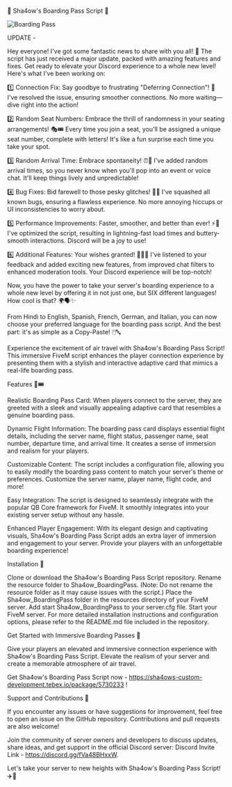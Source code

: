 
🌟 Sha4ow's Boarding Pass Script 🎫

![Boarding Pass](https://cdn.discordapp.com/attachments/1001745761987461190/1116728743604518983/image.png)

UPDATE -

Hey everyone! I've got some fantastic news to share with you all! 🎉 The script has just received a major update, packed with amazing features and fixes. Get ready to elevate your Discord experience to a whole new level! Here's what I've been working on:

1️⃣ Connection Fix: Say goodbye to frustrating "Deferring Connection"! 👋 I've resolved the issue, ensuring smoother connections. No more waiting—dive right into the action!

2️⃣ Random Seat Numbers: Embrace the thrill of randomness in your seating arrangements! 🎭🎟️ Every time you join a seat, you'll be assigned a unique seat number, complete with letters! It's like a fun surprise each time you take your spot.

3️⃣ Random Arrival Time: Embrace spontaneity! ⏰🎉 I've added random arrival times, so you never know when you'll pop into an event or voice chat. It'll keep things lively and unpredictable!

4️⃣ Bug Fixes: Bid farewell to those pesky glitches! 🐛✨ I've squashed all known bugs, ensuring a flawless experience. No more annoying hiccups or UI inconsistencies to worry about.

5️⃣ Performance Improvements: Faster, smoother, and better than ever! ⚡💪 I've optimized the script, resulting in lightning-fast load times and buttery-smooth interactions. Discord will be a joy to use!

6️⃣ Additional Features: Your wishes granted! 🧞‍♂️✨ I've listened to your feedback and added exciting new features, from improved chat filters to enhanced moderation tools. Your Discord experience will be top-notch!

Now, you have the power to take your server's boarding experience to a whole new level by offering it in not just one, but SIX different languages! How cool is that? 🌍🗣️✨

From Hindi to English, Spanish, French, German, and Italian, you can now choose your preferred language for the boarding pass script. And the best part: it's as simple as a Copy-Paste! 🖱️🔤

Experience the excitement of air travel with Sha4ow's Boarding Pass Script! This immersive FiveM script enhances the player connection experience by presenting them with a stylish and interactive adaptive card that mimics a real-life boarding pass.

Features 🛫🎟️

Realistic Boarding Pass Card: When players connect to the server, they are greeted with a sleek and visually appealing adaptive card that resembles a genuine boarding pass.

Dynamic Flight Information: The boarding pass card displays essential flight details, including the server name, flight status, passenger name, seat number, departure time, and arrival time. It creates a sense of immersion and realism for your players.

Customizable Content: The script includes a configuration file, allowing you to easily modify the boarding pass content to match your server's theme or preferences. Customize the server name, player name, flight code, and more!

Easy Integration: The script is designed to seamlessly integrate with the popular QB Core framework for FiveM. It smoothly integrates into your existing server setup without any hassle.

Enhanced Player Engagement: With its elegant design and captivating visuals, Sha4ow's Boarding Pass Script adds an extra layer of immersion and engagement to your server. Provide your players with an unforgettable boarding experience!

Installation 🚀

Clone or download the Sha4ow's Boarding Pass Script repository.
Rename the resource folder to Sha4ow_BoardingPass. (Note: Do not rename the resource folder as it may cause issues with the script.)
Place the Sha4ow_BoardingPass folder in the resources directory of your FiveM server.
Add start Sha4ow_BoardingPass to your server.cfg file.
Start your FiveM server.
For more detailed installation instructions and configuration options, please refer to the README.md file included in the repository.

Get Started with Immersive Boarding Passes 🌟

Give your players an elevated and immersive connection experience with Sha4ow's Boarding Pass Script. Elevate the realism of your server and create a memorable atmosphere of air travel.

Get Sha4ow's Boarding Pass Script now - https://sha4ows-custom-development.tebex.io/package/5730233 !

Support and Contributions 🤝

If you encounter any issues or have suggestions for improvement, feel free to open an issue on the GitHub repository. Contributions and pull requests are also welcome!

Join the community of server owners and developers to discuss updates, share ideas, and get support in the official Discord server: Discord Invite Link - https://discord.gg/fVa48BHxxW.

Let's take your server to new heights with Sha4ow's Boarding Pass Script! ✈️🌟
